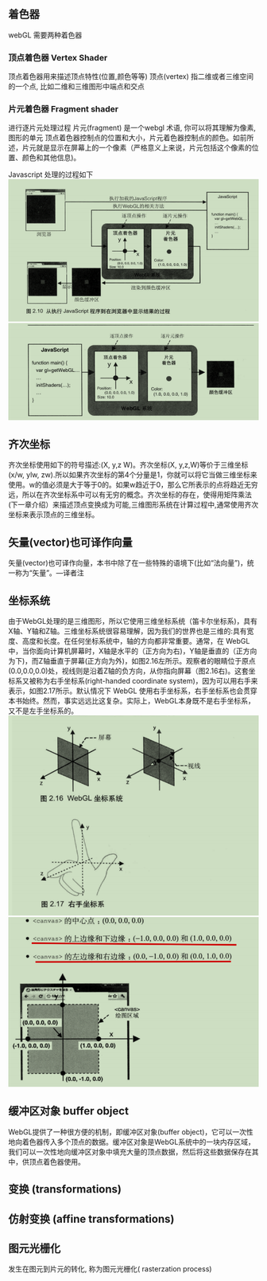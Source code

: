 ## 着色器
webGL 需要两种着色器
### 顶点着色器 Vertex Shader
顶点着色器用来描述顶点特性(位置,颜色等等)
顶点(vertex) 指二维或者三维空间的一个点, 比如二维和三维图形中端点和交点

### 片元着色器 Fragment shader 
进行逐片元处理过程 片元(fragment) 是一个webgl 术语, 你可以将其理解为像素, 图形的单元
顶点着色器控制点的位置和大小，片元着色器控制点的颜色。如前所述，片元就是显示在屏幕上的一个像素（严格意义上来说，片元包括这个像素的位置、颜色和其他信息)。

Javascript 处理的过程如下
![](WebGL-Programming-Guide/images/img.png)
![](WebGL-Programming-Guide/images/img_1.png)
## 齐次坐标
齐次坐标使用如下的符号描述:(X, y,z W)。齐次坐标(X, y,z,W)等价于三维坐标(x/w, ylw, zw).所以如果齐次坐标的第4个分量是1，你就可以将它当做三维坐标来使用。w的值必须是大于等于0的。如果w趋近于0，那么它所表示的点将趋近无穷远，所以在齐次坐标系中可以有无穷的概念。齐次坐标的存在，使得用矩阵乘法(下一章介绍）来描述顶点变换成为可能,三维图形系统在计算过程中,通常使用齐次坐标来表示顶点的三维坐标。
## 矢量(vector)也可译作向量
矢量(vector)也可译作向量，本书中除了在一些特殊的语境下(比如“法向量”)，统一称为“矢量”。—译者注

## 坐标系统
由于WebGL处理的是三维图形，所以它使用三维坐标系统（笛卡尔坐标系)，具有X轴、Y轴和Z轴。三维坐标系统很容易理解，因为我们的世界也是三维的:具有宽度、高度和长度。在任何坐标系统中，轴的方向都非常重要。通常，在 WebGL中，当你面向计算机屏幕时，X轴是水平的（正方向为右)，Y轴是垂直的（正方向为下)，而Z轴垂直于屏幕(正方向为外)，如图2.16左所示。观察者的眼睛位于原点(0.0,0.0,0.0)处，视线则是沿着Z轴的负方向，从你指向屏幕（图2.16右)。这套坐标系又被称为右手坐标系(right-handed coordinate system)，因为可以用右手来表示，如图2.17所示。默认情况下 WebGL 使用右手坐标系，右手坐标系也会贯穿本书始终。然而，事实远远比这复杂。实际上，WebGL本身既不是右手坐标系，又不是左手坐标系的。
![](WebGL-Programming-Guide/images/img_3.png)
![](WebGL-Programming-Guide/images/img_4.png)


## 缓冲区对象 buffer object 

WebGL提供了一种很方便的机制，即缓冲区对象(buffer object)，它可以一次性地向着色器传入多个顶点的数据。缓冲区对象是WebGL系统中的一块内存区域，我们可以一次性地向缓冲区对象中填充大量的顶点数据，然后将这些数据保存在其中，供顶点着色器使用。

## 变换 (transformations)
## 仿射变换 (affine transformations)

## 图元光栅化
发生在图元到片元的转化, 称为图元光栅化( rasterzation process)
